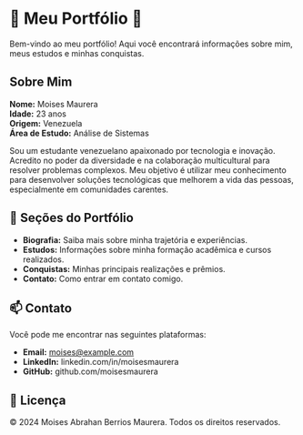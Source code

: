 # 🌟 Meu Portfólio 🌟

Bem-vindo ao meu portfólio! Aqui você encontrará informações sobre mim, meus estudos e minhas conquistas.

## Sobre Mim

**Nome:** Moises Maurera  
**Idade:** 23 anos  
**Origem:** Venezuela  
**Área de Estudo:** Análise de Sistemas  

Sou um estudante venezuelano apaixonado por tecnologia e inovação. Acredito no poder da diversidade e na colaboração multicultural para resolver problemas complexos. Meu objetivo é utilizar meu conhecimento para desenvolver soluções tecnológicas que melhorem a vida das pessoas, especialmente em comunidades carentes.

## 🚀 Seções do Portfólio

- **Biografia:** Saiba mais sobre minha trajetória e experiências.
- **Estudos:** Informações sobre minha formação acadêmica e cursos realizados.
- **Conquistas:** Minhas principais realizações e prêmios.
- **Contato:** Como entrar em contato comigo.

## 📫 Contato

Você pode me encontrar nas seguintes plataformas:

- **Email:** moises@example.com
- **LinkedIn:** linkedin.com/in/moisesmaurera
- **GitHub:** github.com/moisesmaurera

## 📜 Licença

&copy; 2024 Moises Abrahan Berrios Maurera. Todos os direitos reservados.
